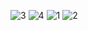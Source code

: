 ![3](https://cloud.githubusercontent.com/assets/16969523/14379927/7ca50bb2-fd9a-11e5-9741-027fe629e29c.PNG)
![4](https://cloud.githubusercontent.com/assets/16969523/14379929/7d6766ee-fd9a-11e5-8fc4-a18080eaef4f.PNG)
![1](https://cloud.githubusercontent.com/assets/16969523/14379930/7d76a578-fd9a-11e5-9318-cc1358275a0d.PNG)
![2](https://cloud.githubusercontent.com/assets/16969523/14379928/7d4881ac-fd9a-11e5-9979-05e9ccc9b50d.PNG)
